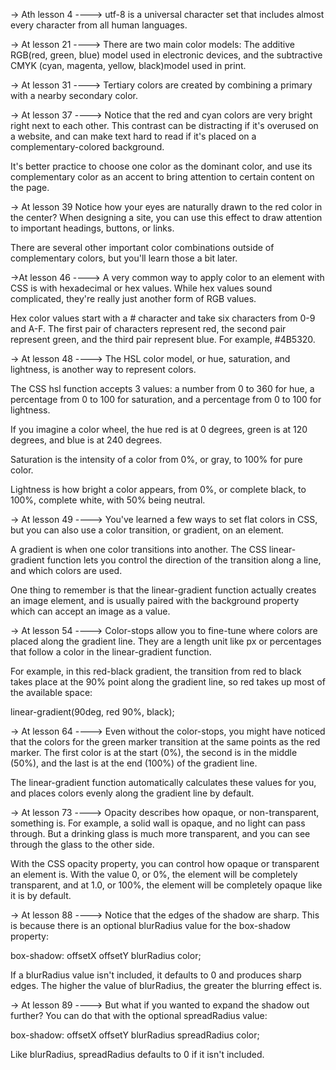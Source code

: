 -> Ath lesson 4
---->   utf-8 is a universal character set that includes almost every character from all human languages.

-> At lesson 21
---->   There are two main color models: The additive RGB(red, green, blue) model used in electronic devices, and the subtractive CMYK (cyan, magenta, yellow, black)model used in print.

-> At lesson 31
---->   Tertiary colors are created by combining a primary with a nearby secondary color.

-> At lesson 37
---->   Notice that the red and cyan colors are very bright right next to each other. This contrast can be distracting if it's overused on a website, and can make text hard to read if it's placed on a complementary-colored background.

It's better practice to choose one color as the dominant color, and use its complementary color as an accent to bring attention to certain content on the page.


-> At lesson 39
Notice how your eyes are naturally drawn to the red color in the center? When designing a site, you can use this effect to draw attention to important headings, buttons, or links.

There are several other important color combinations outside of complementary colors, but you'll learn those a bit later.

->At lesson 46
---->   A very common way to apply color to an element with CSS is with hexadecimal or hex values. While hex values sound complicated, they're really just another form of RGB values.

Hex color values start with a # character and take six characters from 0-9 and A-F. The first pair of characters represent red, the second pair represent green, and the third pair represent blue. For example, #4B5320.

-> At lesson 48
---->   The HSL color model, or hue, saturation, and lightness, is another way to represent colors.

The CSS hsl function accepts 3 values: a number from 0 to 360 for hue, a percentage from 0 to 100 for saturation, and a percentage from 0 to 100 for lightness.

If you imagine a color wheel, the hue red is at 0 degrees, green is at 120 degrees, and blue is at 240 degrees.

Saturation is the intensity of a color from 0%, or gray, to 100% for pure color.

Lightness is how bright a color appears, from 0%, or complete black, to 100%, complete white, with 50% being neutral.

-> At lesson 49
---->   You've learned a few ways to set flat colors in CSS, but you can also use a color transition, or gradient, on an element.

A gradient is when one color transitions into another. The CSS linear-gradient function lets you control the direction of the transition along a line, and which colors are used.

One thing to remember is that the linear-gradient function actually creates an image element, and is usually paired with the background property which can accept an image as a value.

-> At lesson 54
---->   Color-stops allow you to fine-tune where colors are placed along the gradient line. They are a length unit like px or percentages that follow a color in the linear-gradient function.

For example, in this red-black gradient, the transition from red to black takes place at the 90% point along the gradient line, so red takes up most of the available space:

linear-gradient(90deg, red 90%, black);

-> At lesson 64
---->   Even without the color-stops, you might have noticed that the colors for the green marker transition at the same points as the red marker. The first color is at the start (0%), the second is in the middle (50%), and the last is at the end (100%) of the gradient line.

The linear-gradient function automatically calculates these values for you, and places colors evenly along the gradient line by default.

-> At lesson 73
---->   Opacity describes how opaque, or non-transparent, something is. For example, a solid wall is opaque, and no light can pass through. But a drinking glass is much more transparent, and you can see through the glass to the other side.

With the CSS opacity property, you can control how opaque or transparent an element is. With the value 0, or 0%, the element will be completely transparent, and at 1.0, or 100%, the element will be completely opaque like it is by default.

-> At lesson 88
---->   Notice that the edges of the shadow are sharp. This is because there is an optional blurRadius value for the box-shadow property:

box-shadow: offsetX offsetY blurRadius color;

If a blurRadius value isn't included, it defaults to 0 and produces sharp edges. The higher the value of blurRadius, the greater the blurring effect is.

-> At lesson 89
---->   But what if you wanted to expand the shadow out further? You can do that with the optional spreadRadius value:

box-shadow: offsetX offsetY blurRadius spreadRadius color;

Like blurRadius, spreadRadius defaults to 0 if it isn't included.
